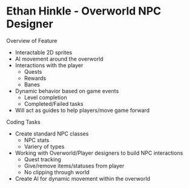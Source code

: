 # Ethan Hinkle - Overworld NPC Designer

Overview of Feature

* Interactable 2D sprites
* AI movement around the overworld
* Interactions with the player
  * Quests
  * Rewards
  * Banes
* Dynamic behavior based on game events
  * Level completion
  * Completed/Failed tasks
* Will act as guides to help players/move game forward

Coding Tasks

* Create standard NPC classes
  * NPC stats
  * Variery of types
* Working with Overworld/Player designers to build NPC interactions
  * Quest tracking
  * Give/remove items/statuses from player
  * No clipping through world
* Create AI for dynamic movement within the overworld
